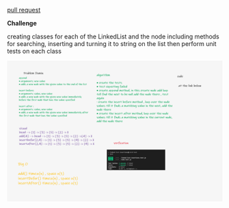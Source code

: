 [pull request](https://github.com/khalidsy90/data-structures-and-algorithm/pull/15)

**Challenge**

creating classes for each of the LinkedList and the node including methods for searching, inserting and turning it to string on the list then perform unit tests on each class

![](<assets/Whiteboard%20(8).png>)
